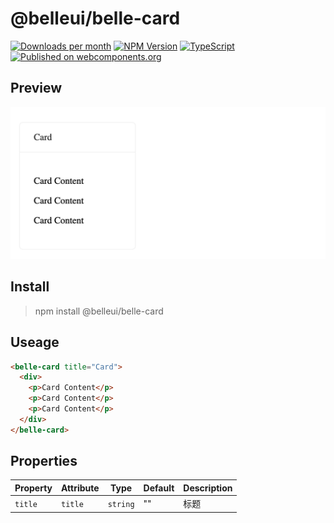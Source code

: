 <!-- ⚠️ This README has been generated from the file(s) "/Users/wusong/Code/github-project/belleui/packages/belle-card/readme/blueprint.md" ⚠️-->
[](#belleuibelle-card)

# @belleui/belle-card

<p>
		<a href="https://npmcharts.com/compare/@belleui/belle-card?minimal=true"><img alt="Downloads per month" src="https://img.shields.io/npm/dm/@belleui/belle-card.svg" height="20"/></a>
<a href="https://www.npmjs.com/package/@belleui/belle-card"><img alt="NPM Version" src="https://img.shields.io/npm/v/@belleui/belle-card.svg" height="20"/></a>
<a href="https://github.com/belleui/belleui/blob/master/packages/belle-card"><img alt="TypeScript" src="https://img.shields.io/npm/types/@belleui/belle-card" height="20"/></a>
<a href="https://www.webcomponents.org/element/@belleui/belle-card"><img alt="Published on webcomponents.org" src="https://img.shields.io/badge/webcomponents.org-published-blue.svg" height="20"/></a>
	</p>


[](#preview)

## Preview

![screent shot](./image/screenshot.png)


[](#install)

## Install

> npm install @belleui/belle-card


[](#useage)

## Useage

```html
<belle-card title="Card">
  <div>
    <p>Card Content</p>
    <p>Card Content</p>
    <p>Card Content</p>
  </div>
</belle-card>
```
[](#properties)

## Properties

| Property | Attribute | Type     | Default | Description |
|----------|-----------|----------|---------|-------------|
| `title`  | `title`   | `string` | ""      | 标题          |

